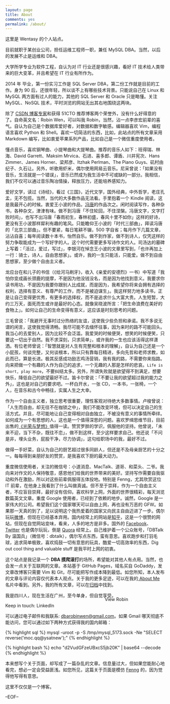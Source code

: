 ```yaml
---
layout: page
title: About
comments: yes
permalink: /about/
---
```


这里是 Wentasy 的个人站点。

目前就职于某创业公司，担任运维工程师一职，兼任 MySQL DBA。当然，以后的发展不止是运维和 DBA。

大学所学专业为软件工程，自认为对 IT 行业还是很感兴趣，看好 IT 技术给人类带来的巨大变革，并且希望在 IT 行业有所作为。

2014 年 毕业，第一份实习工作是 SQL Server DBA，第二份工作就是目前的工作。身为 90 后，还很年轻，所以谈不上有哪些技术背景。只能说自己在 Linux 和 MySQL 两方面有过人的能力，其他的 SQL Server 和 Oracle 只是略懂。关注 MySQL、NoSQL 技术，平时浏览的网站无出其右地围绕这两块。

除了 <a href="http://blog.csdn.net/justdb" target="_blank">CSDN 博客专家</a>和获得 51CTO 推荐博客两个荣誉外，没有什么好得意的了。自命英文名：Robin Wen，可以叫我 Robin，当然，沾一点李彦宏前辈的喜气。自认为自己是个数据库爱好者，对数据和数字敏感。编辑器喜欢 Vim，编程语言喜欢 Python 和 Shell。喜欢一切简洁的东西，比如，此站点的所有文章采用 Markdown 编写，比如衷爱苹果系列产品，比如自己是一个微信重度使用者。

懂点音乐，喜欢钢琴曲、小提琴曲和大提琴曲。推荐的音乐人如下：班得瑞、林海、David Garrett、Maksim Mrvica、石进、喜多郎、谭盾、川井宪次、Hans Zimmer、James Horner、梁邦彦、Itzhak Perlman、The Piano Guys、矶村由纪子、久石让。另外，听歌用虾米，偶尔使用网易云音乐。尼采曾说：「如果没有音乐，生活就是一个错误」，音乐已然成为我生活中不可或缺的一部分。我相信，我们不仅可以通过音乐陶冶情操，释放压力，还能培养感知力。

爱好文学，读过《诗经》，看过《三国》，近代文学，国外经典，中外哲学，老庄孔孟，无不包揽。当然，当代的大多数作品无法看。手里抱着一个 Kindle 阅读，这是我最开心的时候。衷爱王小波的作品，<a href="http://www.fengtang.com/" target="_blank">冯唐</a>的作品次之。闲时阅读写作，各种杂书，各种杂文，津津有味。做不到冯唐「不住轮回，不住涅槃。冯唐文字，文字打败时间」，也写不出冯唐「春雨初生，春林初盛，春风十里不如你」这样的好诗，更没有王小波那样犀利有趣的笔风。只能瞻仰王小波的「时代三部曲」，拜读冯唐的「北京三部曲」。但不要紧，每日笔耕不辍，500 字自省；每月作下几篇文章，沾沾自喜；每年阅读数十本书，怡然自乐。做不到作家，做不到诗人，仅凭这样的努力争取能成为一个写好字的人。这个时代需要更多写诗作文的人。司汤达的墓碑上写着：「活过，爱过，写过」，李银河在悼念王小波的文章里写到，「也许再加上一行：骑士，诗人，自由思想家」。或许，我的一生只能活，只能爱。做不到自由思想家，至少做个自由主义者。

龙应台在和儿子的书信（《给河马刷牙》，收入《亲爱的安德烈》一书）中写道「我怕你变成画长颈鹿的提摩，不是因为他没钱没名，而是因为他找到意义。我要求你读书用功，不是因为我要你跟别人比成就，而是因为，我希望你将来会拥有选择的权利，选择有意义、有尊严的工作，而不是被迫谋生」。我这样努力地多读书，正是让自己变得更优秀，有更多的选择权，而不是追求什么大富大贵。人生短暂，大约三万天，面死而生或许是最好的心态。就像吴晓波所言：「把生命浪费在美好的食物上」。如何让自己的生命变得有意义，这应该是时刻思考的问题。

三毛曾说：「我避开无事时过分热络的友谊，这使我少些负担和承诺。我不多说无谓的闲言，这使我觉得清畅。我尽可能不去缅怀往事，因为来时的路不可能回头。我当心的去爱别人，因为比较不会泛滥。我爱哭的时候便哭，想笑的时候便笑，只要这一切出于自然。我不求深刻，只求简单」，或许我的一生也应该活得这样潇洒。有位老师曾说：「智慧就是对人生有完整和根本的理解」，自认为自己还是一个小屁孩，何谈完整，又何谈根本，所以只有靠每日精进，多向先哲和老师求教，如此而已，算是长进。极其反感成功励志鸡汤营销，我有我的路，不需要你来指路。向来把做一个有趣的人作为自己的追求，一个无趣的人那是怎样的悲哀。`Life is short, play more`，不要纠结太多。另外，所谓失败就是欲望得不到满足，想要快乐，降低自己的欲望最好不过。笛卡尔曾说：「不要让我的欲望超过我的能力之外」，这也是对自己的要求吧。一杯白开水，一张 CD，一本书，一张椅，一个人，在音乐和古今中畅往，实属人生之大幸。

作为一个自由主义者，独立思考很重要，理性客观对待绝大多数事情。卢梭曾说：「人生而自由，却无往不在枷锁之中」，我们不能改变环境，但可以决定自己的生活方式。并且，尽可能地让自己变得相对自由独立，不被没有意义的事情所牵绊。如何成为一个有思想的人，这也是一个值得深思的问题。喜欢罗缉思维节目，目前出售的<a href="http://detail.koudaitong.com/show/goods?alias=uqzhjade&spm=fake54023" target="_blank">《光荣与梦想》</a>值得一读。赞赏罗胖的学识，佩服他的坚持。他曾说，「未来不迎，当下不杂，既往不恋」，做不到这样，至少这样要求自己。他还说「不问是非，埋头业务，屁股干净，尽力协调」，这句给职场中的我，最好不过。

做得一手好菜，自认为自己的厨艺超过很多同龄人，但还是不及母亲厨艺的十分之一。每每得到亲朋好友的赞赏，是我喜欢下厨的最大动力。

重度微信使用者，关注的微信号：小道消息、MacTalk、道哥、和菜头、二爷。我向来对作文的人保持敬意，感恩他们给我的世界带来的美好。坚持写作需要自我驱动和外在激励，所以对这些前辈佩服得五体投地。特别是 Fenng，尤其欣赏这位 IT 前辈，在他身上我看到了什么叫做真诚。但不至于崇拜，作为一个自由主义者，不应盲目崇拜，最好没有信仰。喜欢科学上网，外面的世界很精彩，每天浏览数篇英文文章。重度 Google 使用者，已经到了依赖的地步。诚然，Google 是一家伟大的公司。希望我们这个国家哪天可以自由上网，再也没有万恶的 GFW。如果那一天真的到了，足以说明这个我热爱着的国家又向民主自由迈进了一步。偶尔玩玩<a href="http://weibo.com/wentasy" target="_blank">微博</a>，但现在已经基本弃用。国内经常上的网站是<a href="http://www.zhihu.com/people/wentasy" target="_blank">知乎</a>，这是一个很赞的网站，但现在自觉网站变味，看来，人多的地方是非多。国外的  <a href="https://www.facebook.com/dbarobin" target="_blank">Facebook</a>、<a href="https://twitter.com/dbarobin" target="_blank">Twitter</a> 也是偶尔玩玩，倒是 <a href="http://www.quora.com/Robin-Wen-3" target="_blank">Quora</a> 经常上。自己维护着一个公众账号，「DBTalk By 温国兵」（微信号：dbtalk），偶尔写点东西，蛮有意思。喜欢跑步和打羽毛球，追求简单极致，喜欢捣鼓一切有意思的玩具，酷爱一切高效率的东西，Dig out cool thing and valuable stuff 是我平时上网的初衷。

这个站点是我记录一个 **DBA 摸爬滚打**的场所，希望能对其他人有点用。当然，也会发一点关于互联网的文章。本站基于 GitHub Pages，域名买自 GoDaddy，发文章改博客只需要 Vim 和 Git，尽可能把写作成本降到最低。如您所知，本人发布的文章与评论内容仅代表本人观点。关于我的更多足迹，可以在我的<a href="http://about.me/dbarobin" target="_blank"> About Me </a>名片中看到。另外，我的所有文章，可以在<a href="http://dbarobin.com/categories/" target="_blank">归档</a>中找到。

我是四川人，现在生活在广州，至今单身，但自觉享受。

Keep in touch: LinkedIn <a href="http://www.linkedin.com/in/dbarobin" target="_blank"><img src="http://dbarobin.com/images/linkedin_btn_profile_greytxt_80x15.gif" alt="View Robin Wen's profile on LinkedIn" style="border: 0px;height: 15px;width: 80px;position: absolute;margin-left: 160px;margin-top: -20px;vertical-align: baseline;"/></a>

可以通过电子邮件和我联系: dbarobinwen@gmail.com。如果 Gmail 哪天彻底不能访问，您可以通过如下两种方式获得我的国内邮箱：

{% highlight sql %}
mysql -uroot -p -S /tmp/mysql_5173.sock -Ne "SELECT reverse('moc.qq@ysatnew');"
{% endhighlight %}

{% highlight bash %}
echo "d2VudGFzeUBxcS5jb20K" | base64 --decode
{% endhighlight %}

本来想写个关于页面，却写成了一篇杂乱的文章。信息量过大，但如果您能耐心地看完，想必一定会受益匪浅。如您所见，这篇关于页面是模仿 <a href="http://dbanotes.net/" target="_blank">Fenng</a> 的，因为觉得他写得有意思。

这里不仅仅是一个博客。

–EOF–
